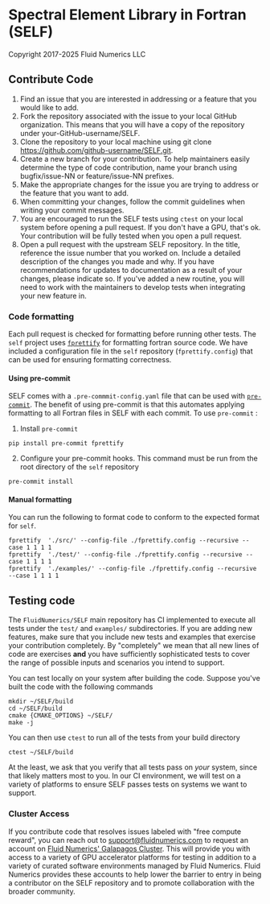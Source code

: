 # Spectral Element Library in Fortran (SELF)
Copyright 2017-2025 Fluid Numerics LLC

## Contribute Code
1. Find an issue that you are interested in addressing or a feature that you would like to add.
2. Fork the repository associated with the issue to your local GitHub organization. This means that you will have a copy of the repository under your-GitHub-username/SELF.
3. Clone the repository to your local machine using git clone https://github.com/github-username/SELF.git.
4. Create a new branch for your contribution. To help maintainers easily determine the type of code contribution, name your branch using bugfix/issue-NN or feature/issue-NN prefixes.
5. Make the appropriate changes for the issue you are trying to address or the feature that you want to add.
6. When committing your changes, follow the commit guidelines when writing your commit messages.
7. You are encouraged to run the SELF tests using `ctest` on your local system before opening a pull request. If you don't have a GPU, that's ok. Your contribution will be fully tested when you open a pull request.
8. Open a pull request with the upstream SELF repository. In the title, reference the issue number that you worked on. Include a detailed description of the changes you made and why. If you have recommendations for updates to documentation as a result of your changes, please indicate so. If you've added a new routine, you will need to work with the maintainers to develop tests when integrating your new feature in. 

### Code formatting
Each pull request is checked for formatting before running other tests. The `self` project uses [`fprettify`](https://pypi.org/project/fprettify/) for formatting fortran source code. We have included a configuration file in the `self` repository (`fprettify.config`) that can be used for ensuring formatting correctness.

#### Using pre-commit
SELF comes with a `.pre-commmit-config.yaml` file that can be used with [`pre-commit`](https://pre-commit.com/). The benefit of using pre-commit is that this automates applying formatting to all Fortran files in SELF with each commit. To use `pre-commit` :

1. Install `pre-commit` 

```
pip install pre-commit fprettify
```

2. Configure your pre-commit hooks. This command must be run from the root directory of the `self` repository

```
pre-commit install
```

#### Manual formatting
You can run the following to format code to conform to the expected format for `self`.

```
fprettify  './src/' --config-file ./fprettify.config --recursive --case 1 1 1 1
fprettify  './test/' --config-file ./fprettify.config --recursive --case 1 1 1 1
fprettify  './examples/' --config-file ./fprettify.config --recursive --case 1 1 1 1
```

## Testing code
The `FluidNumerics/SELF` main repository has CI implemented to execute all tests under the `test/` and `examples/` subdirectories. If you are adding new features, make sure that you include new tests and examples that exercise your contribution completely. By "completely" we mean that all new lines of code are exercises **and** you have sufficiently sophisticated tests to cover the range of possible inputs and scenarios you intend to support.

You can test locally on your system after building the code. Suppose you've built the code with the following commands

```shell
mkdir ~/SELF/build
cd ~/SELF/build
cmake {CMAKE_OPTIONS} ~/SELF/
make -j
```

You can then use `ctest` to run all of the tests from your build directory

```shell
ctest ~/SELF/build
```

At the least, we ask that you verify that all tests pass on *your* system, since that likely matters most to you. In our CI environment, we will test on a variety of platforms to ensure SELF passes tests on systems we want to support. 

### Cluster Access
If you contribute code that resolves issues labeled with "free compute reward", you can reach out to support@fluidnumerics.com to request an account on [Fluid Numerics' Galapagos Cluster](https://galapagos.fluidnumerics.com). This will provide you with access to a variety of GPU accelerator platforms for testing in addition to a variety of curated software environments managed by Fluid Numerics. Fluid Numerics provides these accounts to help lower the barrier to entry in being a contributor on the SELF repository and to promote collaboration with the broader community. 

